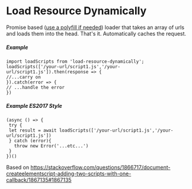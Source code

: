 # Load Resource Dynamically

Promise based ([use a polyfill if needed](https://polyfill.io/v2/docs/)) loader that takes an array of urls and loads them into the head. That's it. Automatically caches the request.

##### Example

```
import loadScripts from 'load-resource-dynamically';
loadScripts(['/your-url/script1.js','/your-url/script1.js']).then(response => {
//...carry on
}).catch(error => {
// ...handle the error
})
```

##### Example ES2017 Style

```
(async () => {
 try {
 let result = await loadScripts(['/your-url/script1.js','/your-url/script1.js'])
 } catch (error){
   throw new Error('...etc...')
 }
})()
```

Based on https://stackoverflow.com/questions/1866717/document-createelementscript-adding-two-scripts-with-one-callback/1867135#1867135